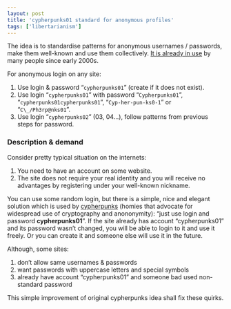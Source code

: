 ```yaml
---
layout: post
title: 'cypherpunks01 standard for anonymous profiles'
tags: ['libertarianism']
---
```


The idea is to standardise patterns for anonymous usernames / passwords, make them well-known and use them collectively. [It is already in use](https://google.com/?q=cypherpunks01) by many people since early 2000s.

For anonymous login on any site:

1. Use login & password “`cypherpunks01`” (create if it does not exist).
2. Use login “`cypherpunks01`” with password “`Cypherpunks01`”, “`cypherpunks01cypherpunks01`”, “`Cyp-her-pun-ks0-1`” or “`C\_/Ph3rp@nks01`”.
3. Use login “`cypherpunks02`” (03, 04...), follow patterns from previous steps for password.

### Description & demand

Consider pretty typical situation on the internets:

1. You need to have an account on some website.
2. The site does not require your real identity and you will receive no advantages by registering under your well-known nickname.

You can use some random login, but there is a simple, nice and elegant solution which is used by [cypherpunks](http://en.wikipedia.org/wiki/Cypherpunk) (homies that advocate for widespread use of cryptography and anononymity): “just use login and password **cypherpunks01**”. If the site already has account “cypherpunks01” and its password wasn’t changed, you will be able to login to it and use it freely. Or you can create it and someone else will use it in the future.

Although, some sites:

1. don’t allow same usernames & passwords
2. want passwords with uppercase letters and special symbols
3. already have account “cypherpunks01” and someone bad used non-standard password

This simple improvement of original cypherpunks idea shall fix these quirks.
